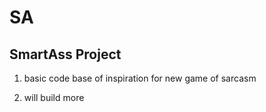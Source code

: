 # SA

SmartAss Project
----------------
1.  basic code base of inspiration for new game of sarcasm

2.  will build more
